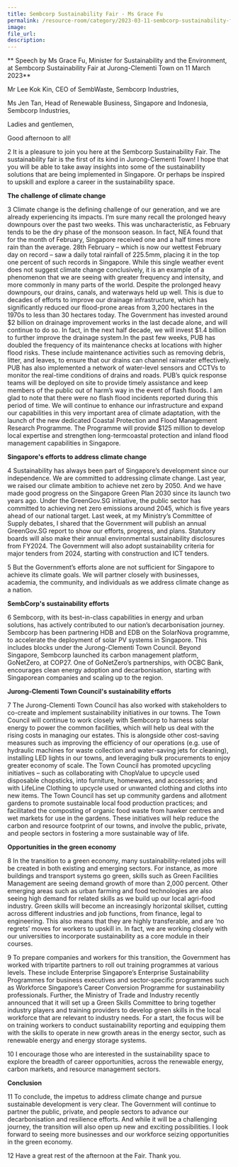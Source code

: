 ```yaml
---
title: Sembcorp Sustainability Fair - Ms Grace Fu
permalink: /resource-room/category/2023-03-11-sembcorp-sustainability-fair-minister-grace-fu/
image:
file_url:
description:
---
```


** Speech by Ms Grace Fu, Minister for Sustainability and the Environment, at Sembcorp Sustainability Fair at Jurong-Clementi Town on 11 March 2023**

Mr Lee Kok Kin, CEO of SembWaste, Sembcorp Industries,

Ms Jen Tan, Head of Renewable Business, Singapore and Indonesia,
Sembcorp Industries,

Ladies and gentlemen,

Good afternoon to all!

2 It is a pleasure to join you here at the Sembcorp Sustainability Fair. The sustainability fair is the first of its kind in Jurong-Clementi Town! I hope that you will be able to take away insights into some of the sustainability solutions that are being implemented in Singapore. Or perhaps be inspired to upskill and explore a career in the sustainability space.

**The challenge of climate change** 

3 Climate change is the defining challenge of our generation, and we are already experiencing its impacts. I’m sure many recall the prolonged heavy downpours over the past two weeks. This was uncharacteristic, as February tends to be the dry phase of the monsoon season. In fact, NEA found that for the month of February, Singapore received one and a half times more rain than the average. 28th February – which is now our wettest February day on record – saw a daily total rainfall of 225.5mm,
placing it in the top one percent of such records in Singapore. While this single weather event does not suggest climate change conclusively, it is an example of a phenomenon that we are seeing with greater frequency and intensity, and more commonly in many parts of the world. Despite the prolonged heavy downpours, our drains, canals, and waterways held up well. This is due to decades of efforts to improve our drainage infrastructure, which has significantly reduced our flood-prone areas from 3,200 hectares in the 1970s to less than 30 hectares today. The Government has invested around $2 billion on drainage improvement works in the last decade alone, and will continue to do so. In fact, in the next half decade, we will invest $1.4 billion to further improve the drainage system.In the past few weeks, PUB has doubled the frequency of its maintenance checks at locations with higher flood risks. These include maintenance activities such as removing debris, litter, and leaves, to ensure that our drains can channel rainwater effectively. PUB has also implemented a network of water-level sensors and CCTVs to monitor the real-time conditions of drains and roads. PUB’s quick response teams will be deployed on site to provide timely assistance and keep members of the public out of harm’s way in the event of flash floods. I am glad to note that there were no flash flood incidents reported during this period of time. We will continue to enhance our infrastructure and expand our capabilities in this very important area of climate adaptation, with the launch of the new dedicated Coastal Protection and Flood Management Research Programme. The Programme will provide $125 million to develop local expertise and strengthen long-termcoastal protection and inland flood management capabilities in Singapore.

**Singapore's efforts to address climate change**

4 Sustainability has always been part of Singapore’s development since our independence. We are committed to addressing climate change. Last year, we raised our climate ambition to achieve net zero by 2050. And we have made good progress on the Singapore Green Plan 2030 since its launch two years ago. Under the GreenGov.SG initiative, the public sector has committed to achieving net zero emissions around 2045, which is five years ahead of our national target. Last week, at my Ministry’s Committee of Supply debates, I shared that the Government will publish an annual GreenGov.SG report to show our efforts, progress, and plans. Statutory boards will also make their annual environmental sustainability disclosures from FY2024. The Government will also adopt sustainability criteria for major tenders from 2024, starting with construction and ICT tenders.

5 But the Government’s efforts alone are not sufficient for Singapore to achieve its climate goals. We will partner closely with businesses, academia, the community, and individuals as we address climate change as a nation.

**SembCorp's sustainability efforts**

6 Sembcorp, with its best-in-class capabilities in energy and urban solutions, has actively contributed to our nation’s decarbonisation journey. Sembcorp has been partnering HDB and EDB on the SolarNova programme, to accelerate the deployment of solar PV systems in Singapore. This includes blocks under the Jurong-Clementi Town
Council. Beyond Singapore, Sembcorp launched its carbon management platform, GoNetZero, at COP27. One of GoNetZero’s partnerships, with OCBC Bank, encourages clean energy adoption and decarbonisation, starting with Singaporean companies and scaling up to the region.

**Jurong-Clementi Town Council's sustainability efforts** 

7 The Jurong-Clementi Town Council has also worked with stakeholders to co-create and implement sustainability initiatives in our towns. The Town Council will continue to work closely with Sembcorp to harness solar energy to power the common facilities, which will help us deal with the rising costs in managing our estates. This is
alongside other cost-saving measures such as improving the efficiency of our operations (e.g. use of hydraulic machines for waste collection and water-saving jets for cleaning), installing LED lights in our towns, and leveraging bulk procurements to enjoy greater economy of scale. The Town Council has promoted upcycling initiatives – such as collaborating with ChopValue to upcycle used disposable chopsticks, into furniture, homewares, and accessories; and with LifeLine Clothing to upcycle used or unwanted clothing and cloths into new items. The Town Council has set up community gardens and allotment gardens to promote sustainable local food production practices; and facilitated the composting of organic food waste from hawker centres and wet markets for use in the gardens. These initiatives will help reduce the carbon and resource footprint of our towns, and involve the public, private, and people sectors in fostering a more sustainable way of life.

**Opportunities in the green economy** 

8 In the transition to a green economy, many sustainability-related jobs will be created in both existing and emerging sectors. For instance, as more buildings and transport systems go green, skills such as Green Facilities Management are seeing demand growth of more than 2,000 percent. Other emerging areas such as
urban farming and food technologies are also seeing high demand for related skills as we build up our local agri-food industry. Green skills will become an increasingly horizontal skillset, cutting across different industries and job functions, from finance, legal to engineering. This also means that they are highly transferable, and are ‘no regrets’ moves for workers to upskill in. In fact, we are working closely with our universities to incorporate sustainability as a core module in their courses.

9 To prepare companies and workers for this transition, the Government has worked with tripartite partners to roll out training programmes at various levels. These include Enterprise Singapore’s Enterprise Sustainability Programmes for business executives and sector-specific programmes such as Workforce Singapore’s Career Conversion Programme for sustainability professionals. Further, the Ministry of Trade and Industry recently announced that it will set up a Green Skills Committee to bring together industry players and training providers to develop green skills in the local workforce that are relevant to industry needs. For a start, the focus
will be on training workers to conduct sustainability reporting and equipping them with the skills to operate in new growth areas in the energy sector, such as renewable energy and energy storage systems.

10 I encourage those who are interested in the sustainability space to explore the breadth of career opportunities, across the renewable energy, carbon markets, and resource management sectors.

**Conclusion**

11 To conclude, the impetus to address climate change and pursue sustainable development is very clear. The Government will continue to partner the public, private, and people sectors to advance our decarbonisation and resilience efforts. And while it will be a challenging journey, the transition will also open up new and exciting possibilities. I look forward to seeing more businesses and our workforce seizing opportunities in the green economy.

12 Have a great rest of the afternoon at the Fair. Thank you.
